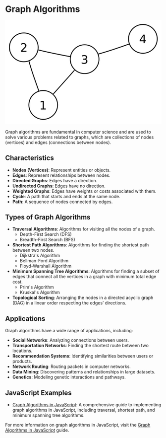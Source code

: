 # Graph Algorithms

<img src="../../.github/assets/graph.png" alt="tree"/>

Graph algorithms are fundamental in computer science and are used to solve various problems related to graphs, which are collections of nodes (vertices) and edges (connections between nodes).

## Characteristics

- **Nodes (Vertices)**: Represent entities or objects.
- **Edges**: Represent relationships between nodes.
- **Directed Graphs**: Edges have a direction.
- **Undirected Graphs**: Edges have no direction.
- **Weighted Graphs**: Edges have weights or costs associated with them.
- **Cycle**: A path that starts and ends at the same node.
- **Path**: A sequence of nodes connected by edges.

## Types of Graph Algorithms

- **Traversal Algorithms**: Algorithms for visiting all the nodes of a graph.
  - Depth-First Search (DFS)
  - Breadth-First Search (BFS)
- **Shortest Path Algorithms**: Algorithms for finding the shortest path between two nodes.
  - Dijkstra's Algorithm
  - Bellman-Ford Algorithm
  - Floyd-Warshall Algorithm
- **Minimum Spanning Tree Algorithms**: Algorithms for finding a subset of edges that connect all the vertices in a graph with minimum total edge cost.
  - Prim's Algorithm
  - Kruskal's Algorithm
- **Topological Sorting**: Arranging the nodes in a directed acyclic graph (DAG) in a linear order respecting the edges’ directions.

## Applications

Graph algorithms have a wide range of applications, including:

- **Social Networks**: Analyzing connections between users.
- **Transportation Networks**: Finding the shortest route between two locations.
- **Recommendation Systems**: Identifying similarities between users or products.
- **Network Routing**: Routing packets in computer networks.
- **Data Mining**: Discovering patterns and relationships in large datasets.
- **Genetics**: Modeling genetic interactions and pathways.

## JavaScript Examples

- [Graph Algorithms in JavaScript](https://www.freecodecamp.org/news/data-structures-in-javascript-with-examples/#graphs): A comprehensive guide to implementing graph algorithms in JavaScript, including traversal, shortest path, and minimum spanning tree algorithms.

For more information on graph algorithms in JavaScript, visit the [Graph Algorithms in JavaScript](https://www.freecodecamp.org/news/data-structures-in-javascript-with-examples/#graphs) guide.

